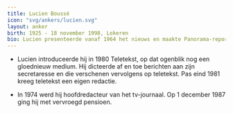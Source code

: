 ```yaml
---
title: Lucien Boussé
icon: "svg/ankers/lucien.svg"
layout: anker
birth: 1925 - 18 november 1998, Lokeren
bio: Lucien presenteerde vanaf 1964 het nieuws en maakte Panorama-reportages.
---
```


* Lucien introduceerde hij in 1980 Teletekst, op dat ogenblik nog een gloednieuw medium. Hij dicteerde af en toe berichten aan zijn secretaresse en die verschenen vervolgens op teletekst. Pas eind 1981 kreeg teletekst een eigen redactie.

* In 1974 werd hij hoofdredacteur van het tv-journaal. Op 1 december 1987 ging hij met vervroegd pensioen.
